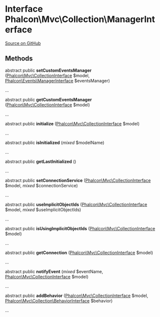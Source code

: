# Interface **Phalcon\\Mvc\\Collection\\ManagerInterface**

<a href="https://github.com/phalcon/cphalcon/blob/master/phalcon/mvc/collection/managerinterface.zep" class="btn btn-default btn-sm">Source on GitHub</a>

## Methods
abstract public  **setCustomEventsManager** ([Phalcon\Mvc\CollectionInterface](/[[language]]/[[version]]/api/Phalcon_Mvc_CollectionInterface) $model, [Phalcon\Events\ManagerInterface](/[[language]]/[[version]]/api/Phalcon_Events_ManagerInterface) $eventsManager)

...


abstract public  **getCustomEventsManager** ([Phalcon\Mvc\CollectionInterface](/[[language]]/[[version]]/api/Phalcon_Mvc_CollectionInterface) $model)

...


abstract public  **initialize** ([Phalcon\Mvc\CollectionInterface](/[[language]]/[[version]]/api/Phalcon_Mvc_CollectionInterface) $model)

...


abstract public  **isInitialized** (*mixed* $modelName)

...


abstract public  **getLastInitialized** ()

...


abstract public  **setConnectionService** ([Phalcon\Mvc\CollectionInterface](/[[language]]/[[version]]/api/Phalcon_Mvc_CollectionInterface) $model, *mixed* $connectionService)

...


abstract public  **useImplicitObjectIds** ([Phalcon\Mvc\CollectionInterface](/[[language]]/[[version]]/api/Phalcon_Mvc_CollectionInterface) $model, *mixed* $useImplicitObjectIds)

...


abstract public  **isUsingImplicitObjectIds** ([Phalcon\Mvc\CollectionInterface](/[[language]]/[[version]]/api/Phalcon_Mvc_CollectionInterface) $model)

...


abstract public  **getConnection** ([Phalcon\Mvc\CollectionInterface](/[[language]]/[[version]]/api/Phalcon_Mvc_CollectionInterface) $model)

...


abstract public  **notifyEvent** (*mixed* $eventName, [Phalcon\Mvc\CollectionInterface](/[[language]]/[[version]]/api/Phalcon_Mvc_CollectionInterface) $model)

...


abstract public  **addBehavior** ([Phalcon\Mvc\CollectionInterface](/[[language]]/[[version]]/api/Phalcon_Mvc_CollectionInterface) $model, [Phalcon\Mvc\Collection\BehaviorInterface](/[[language]]/[[version]]/api/Phalcon_Mvc_Collection_BehaviorInterface) $behavior)

...


